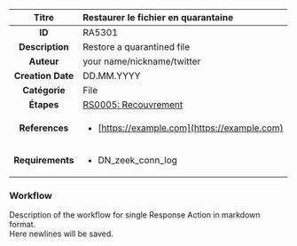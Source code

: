 | Titre                       | Restaurer le fichier en quarantaine         |
|:---------------------------:|:--------------------|
| **ID**                      | RA5301            |
| **Description**             | Restore a quarantined file   |
| **Auteur**                  | your name/nickname/twitter        |
| **Creation Date**           | DD.MM.YYYY |
| **Catégorie**                | File      |
| **Étapes**                   |[RS0005: Recouvrement](../Response_Stages/RS0005.md)| 
| **References** |<ul><li>[https://example.com](https://example.com)</li></ul>|
| **Requirements** |<ul><li>DN_zeek_conn_log</li></ul>|

### Workflow

Description of the workflow for single Response Action in markdown format.  
Here newlines will be saved.

